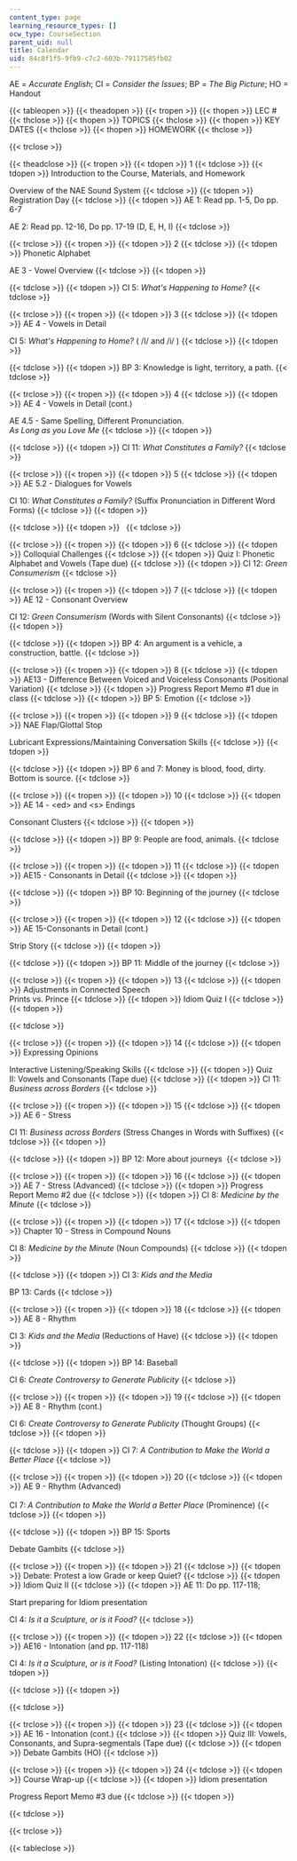 ```yaml
---
content_type: page
learning_resource_types: []
ocw_type: CourseSection
parent_uid: null
title: Calendar
uid: 84c8f1f5-9fb9-c7c2-603b-79117585fb02
---
```


AE = _Accurate English_; CI = _Consider the Issues_; BP = _The Big Picture_; HO = Handout

{{< tableopen >}}
{{< theadopen >}}
{{< tropen >}}
{{< thopen >}}
LEC #
{{< thclose >}}
{{< thopen >}}
TOPICS
{{< thclose >}}
{{< thopen >}}
KEY DATES
{{< thclose >}}
{{< thopen >}}
HOMEWORK
{{< thclose >}}

{{< trclose >}}

{{< theadclose >}}
{{< tropen >}}
{{< tdopen >}}
1
{{< tdclose >}}
{{< tdopen >}}
Introduction to the Course, Materials, and Homework  
  
Overview of the NAE Sound System
{{< tdclose >}}
{{< tdopen >}}
Registration Day
{{< tdclose >}}
{{< tdopen >}}
AE 1: Read pp. 1-5, Do pp. 6-7  
  
AE 2: Read pp. 12-16, Do pp. 17-19 (D, E, H, I)
{{< tdclose >}}

{{< trclose >}}
{{< tropen >}}
{{< tdopen >}}
2
{{< tdclose >}}
{{< tdopen >}}
Phonetic Alphabet  
  
AE 3 - Vowel Overview
{{< tdclose >}}
{{< tdopen >}}

{{< tdclose >}}
{{< tdopen >}}
CI 5: _What's Happening to Home?_
{{< tdclose >}}

{{< trclose >}}
{{< tropen >}}
{{< tdopen >}}
3
{{< tdclose >}}
{{< tdopen >}}
AE 4 - Vowels in Detail  
  
CI 5: _What's Happening to Home?_ ( /I/ and /i/ )
{{< tdclose >}}
{{< tdopen >}}

{{< tdclose >}}
{{< tdopen >}}
BP 3: Knowledge is light, territory, a path.
{{< tdclose >}}

{{< trclose >}}
{{< tropen >}}
{{< tdopen >}}
4
{{< tdclose >}}
{{< tdopen >}}
AE 4 - Vowels in Detail (cont.)  
  
AE 4.5 - Same Spelling, Different Pronunciation.  
_As Long as you Love Me_
{{< tdclose >}}
{{< tdopen >}}

{{< tdclose >}}
{{< tdopen >}}
CI 11: _What Constitutes a Family?_
{{< tdclose >}}

{{< trclose >}}
{{< tropen >}}
{{< tdopen >}}
5
{{< tdclose >}}
{{< tdopen >}}
AE 5.2 - Dialogues for Vowels  
  
CI 10: _What Constitutes a Family?_ (Suffix Pronunciation in Different Word Forms)
{{< tdclose >}}
{{< tdopen >}}

{{< tdclose >}}
{{< tdopen >}}
 
{{< tdclose >}}

{{< trclose >}}
{{< tropen >}}
{{< tdopen >}}
6
{{< tdclose >}}
{{< tdopen >}}
Colloquial Challenges
{{< tdclose >}}
{{< tdopen >}}
Quiz I: Phonetic Alphabet and Vowels (Tape due)
{{< tdclose >}}
{{< tdopen >}}
CI 12: _Green Consumerism_
{{< tdclose >}}

{{< trclose >}}
{{< tropen >}}
{{< tdopen >}}
7
{{< tdclose >}}
{{< tdopen >}}
AE 12 - Consonant Overview  
  
CI 12: _Green Consumerism_ (Words with Silent Consonants)
{{< tdclose >}}
{{< tdopen >}}

{{< tdclose >}}
{{< tdopen >}}
BP 4: An argument is a vehicle, a construction, battle.
{{< tdclose >}}

{{< trclose >}}
{{< tropen >}}
{{< tdopen >}}
8
{{< tdclose >}}
{{< tdopen >}}
AE13 - Difference Between Voiced and Voiceless Consonants (Positional Variation)
{{< tdclose >}}
{{< tdopen >}}
Progress Report Memo #1 due in class
{{< tdclose >}}
{{< tdopen >}}
BP 5: Emotion
{{< tdclose >}}

{{< trclose >}}
{{< tropen >}}
{{< tdopen >}}
9
{{< tdclose >}}
{{< tdopen >}}
NAE Flap/Glottal Stop  
  
Lubricant Expressions/Maintaining Conversation Skills
{{< tdclose >}}
{{< tdopen >}}

{{< tdclose >}}
{{< tdopen >}}
BP 6 and 7: Money is blood, food, dirty. Bottom is source.
{{< tdclose >}}

{{< trclose >}}
{{< tropen >}}
{{< tdopen >}}
10
{{< tdclose >}}
{{< tdopen >}}
AE 14 - \<ed> and \<s> Endings  
  
Consonant Clusters
{{< tdclose >}}
{{< tdopen >}}

{{< tdclose >}}
{{< tdopen >}}
BP 9: People are food, animals.
{{< tdclose >}}

{{< trclose >}}
{{< tropen >}}
{{< tdopen >}}
11
{{< tdclose >}}
{{< tdopen >}}
AE15 - Consonants in Detail
{{< tdclose >}}
{{< tdopen >}}

{{< tdclose >}}
{{< tdopen >}}
BP 10: Beginning of the journey
{{< tdclose >}}

{{< trclose >}}
{{< tropen >}}
{{< tdopen >}}
12
{{< tdclose >}}
{{< tdopen >}}
AE 15-Consonants in Detail (cont.)  
  
Strip Story
{{< tdclose >}}
{{< tdopen >}}

{{< tdclose >}}
{{< tdopen >}}
BP 11: Middle of the journey
{{< tdclose >}}

{{< trclose >}}
{{< tropen >}}
{{< tdopen >}}
13
{{< tdclose >}}
{{< tdopen >}}
Adjustments in Connected Speech  
Prints vs. Prince
{{< tdclose >}}
{{< tdopen >}}
Idiom Quiz I
{{< tdclose >}}
{{< tdopen >}}

{{< tdclose >}}

{{< trclose >}}
{{< tropen >}}
{{< tdopen >}}
14
{{< tdclose >}}
{{< tdopen >}}
Expressing Opinions  
  
Interactive Listening/Speaking Skills
{{< tdclose >}}
{{< tdopen >}}
Quiz II: Vowels and Consonants (Tape due)
{{< tdclose >}}
{{< tdopen >}}
CI 11: _Business across Borders_
{{< tdclose >}}

{{< trclose >}}
{{< tropen >}}
{{< tdopen >}}
15
{{< tdclose >}}
{{< tdopen >}}
AE 6 - Stress  
  
CI 11: _Business across Borders_ (Stress Changes in Words with Suffixes)
{{< tdclose >}}
{{< tdopen >}}

{{< tdclose >}}
{{< tdopen >}}
BP 12: More about journeys 
{{< tdclose >}}

{{< trclose >}}
{{< tropen >}}
{{< tdopen >}}
16
{{< tdclose >}}
{{< tdopen >}}
AE 7 - Stress (Advanced)
{{< tdclose >}}
{{< tdopen >}}
Progress Report Memo #2 due
{{< tdclose >}}
{{< tdopen >}}
CI 8: _Medicine by the Minute_
{{< tdclose >}}

{{< trclose >}}
{{< tropen >}}
{{< tdopen >}}
17
{{< tdclose >}}
{{< tdopen >}}
Chapter 10 - Stress in Compound Nouns  
  
CI 8: _Medicine by the Minute_ (Noun Compounds)
{{< tdclose >}}
{{< tdopen >}}

{{< tdclose >}}
{{< tdopen >}}
CI 3: _Kids and the Media_  
  
BP 13: Cards
{{< tdclose >}}

{{< trclose >}}
{{< tropen >}}
{{< tdopen >}}
18
{{< tdclose >}}
{{< tdopen >}}
AE 8 - Rhythm  
  
CI 3: _Kids and the Media_ (Reductions of Have)
{{< tdclose >}}
{{< tdopen >}}

{{< tdclose >}}
{{< tdopen >}}
BP 14: Baseball  
  
CI 6: _Create Controversy to Generate Publicity_
{{< tdclose >}}

{{< trclose >}}
{{< tropen >}}
{{< tdopen >}}
19
{{< tdclose >}}
{{< tdopen >}}
AE 8 - Rhythm (cont.)  
  
CI 6: _Create Controversy to Generate Publicity_ (Thought Groups)
{{< tdclose >}}
{{< tdopen >}}

{{< tdclose >}}
{{< tdopen >}}
CI 7: _A Contribution to Make the World a Better Place_
{{< tdclose >}}

{{< trclose >}}
{{< tropen >}}
{{< tdopen >}}
20
{{< tdclose >}}
{{< tdopen >}}
AE 9 - Rhythm (Advanced)  
   
CI 7: _A Contribution to Make the World a Better Place_ (Prominence)
{{< tdclose >}}
{{< tdopen >}}

{{< tdclose >}}
{{< tdopen >}}
BP 15: Sports  
  
Debate Gambits
{{< tdclose >}}

{{< trclose >}}
{{< tropen >}}
{{< tdopen >}}
21
{{< tdclose >}}
{{< tdopen >}}
Debate: Protest a low Grade or keep Quiet?
{{< tdclose >}}
{{< tdopen >}}
Idiom Quiz II
{{< tdclose >}}
{{< tdopen >}}
AE 11: Do pp. 117-118;  
  
Start preparing for Idiom presentation  
  
CI 4: _Is it a Sculpture, or is it Food?_
{{< tdclose >}}

{{< trclose >}}
{{< tropen >}}
{{< tdopen >}}
22
{{< tdclose >}}
{{< tdopen >}}
AE16 - Intonation (and pp. 117-118)  
  
CI 4: _Is it a Sculpture, or is it Food?_ (Listing Intonation)
{{< tdclose >}}
{{< tdopen >}}

{{< tdclose >}}
{{< tdopen >}}
  

{{< tdclose >}}

{{< trclose >}}
{{< tropen >}}
{{< tdopen >}}
23
{{< tdclose >}}
{{< tdopen >}}
AE 16 - Intonation (cont.)
{{< tdclose >}}
{{< tdopen >}}
Quiz III: Vowels, Consonants, and Supra-segmentals (Tape due)
{{< tdclose >}}
{{< tdopen >}}
Debate Gambits (HO)
{{< tdclose >}}

{{< trclose >}}
{{< tropen >}}
{{< tdopen >}}
24
{{< tdclose >}}
{{< tdopen >}}
Course Wrap-up
{{< tdclose >}}
{{< tdopen >}}
Idiom presentation  
  
Progress Report Memo #3 due
{{< tdclose >}}
{{< tdopen >}}

{{< tdclose >}}

{{< trclose >}}

{{< tableclose >}}